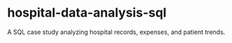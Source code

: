 # hospital-data-analysis-sql
A SQL case study analyzing hospital records, expenses, and patient trends.
